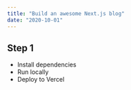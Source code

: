 ```yaml
---
title: "Build an awesome Next.js blog"
date: "2020-10-01"
---
```


## Step 1

- Install dependencies
- Run locally
- Deploy to Vercel
